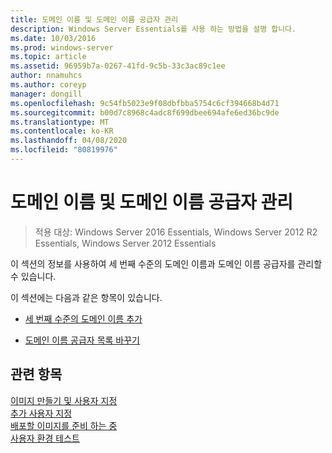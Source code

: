 ```yaml
---
title: 도메인 이름 및 도메인 이름 공급자 관리
description: Windows Server Essentials를 사용 하는 방법을 설명 합니다.
ms.date: 10/03/2016
ms.prod: windows-server
ms.topic: article
ms.assetid: 96959b7a-0267-41fd-9c5b-33c3ac89c1ee
author: nnamuhcs
ms.author: coreyp
manager: dongill
ms.openlocfilehash: 9c54fb5023e9f08dbfbba5754c6cf394668b4d71
ms.sourcegitcommit: b00d7c8968c4adc8f699dbee694afe6ed36bc9de
ms.translationtype: MT
ms.contentlocale: ko-KR
ms.lasthandoff: 04/08/2020
ms.locfileid: "80819976"
---
```

# <a name="manage-domain-names-and-domain-name-providers"></a>도메인 이름 및 도메인 이름 공급자 관리

>적용 대상: Windows Server 2016 Essentials, Windows Server 2012 R2 Essentials, Windows Server 2012 Essentials

이 섹션의 정보를 사용하여 세 번째 수준의 도메인 이름과 도메인 이름 공급자를 관리할 수 있습니다.  
  
 이 섹션에는 다음과 같은 항목이 있습니다.  
  
-   [세 번째 수준의 도메인 이름 추가](Add-Third-Level-Domain-Names.md)  
  
-   [도메인 이름 공급자 목록 바꾸기](Replace-the-List-of-Domain-Name-Providers.md)  
  
## <a name="see-also"></a>관련 항목  
 [이미지  만들기 및 사용자 지정](Creating-and-Customizing-the-Image.md)  
 [추가 사용자 지정](Additional-Customizations.md)   
 [배포할 이미지를 준비 하는 중](Preparing-the-Image-for-Deployment.md)   
 [사용자 환경 테스트](Testing-the-Customer-Experience.md)